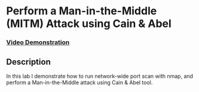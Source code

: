<h1>Perform a Man-in-the-Middle (MITM) Attack using Cain & Abel</h1>

 ### [Video Demonstration](https://drive.google.com/file/d/1TvBOU8voSpZqPwOkw07pd52daGjEmmWu/view?usp=sharing)

<h2>Description</h2>
In this lab I demonstrate how to run network-wide port scan with nmap, and perform a Man-in-the-Middle attack using Cain & Abel tool.
<br />



